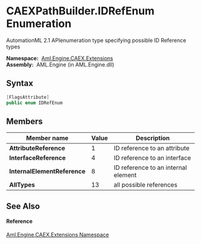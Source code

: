 CAEXPathBuilder.IDRefEnum Enumeration
=====================================
AutomationML 2.1 APIenumeration type specifying possible ID Reference types

  **Namespace:**  [Aml.Engine.CAEX.Extensions][1]  
  **Assembly:**  AML.Engine (in AML.Engine.dll)

Syntax
------

```csharp
[FlagsAttribute]
public enum IDRefEnum
```


Members
-------

Member name                  | Value | Description                         
---------------------------- | ----- | ----------------------------------- 
**AttributeReference**       | 1     | ID reference to an attribute        
**InterfaceReference**       | 4     | ID reference to an interface        
**InternalElementReference** | 8     | ID reference to an internal element 
**AllTypes**                 | 13    | all possible references             


See Also
--------

#### Reference
[Aml.Engine.CAEX.Extensions Namespace][1]  

[1]: ../README.md
[2]: https://www.automationml.org
[3]: ../../icons/logoShade.png